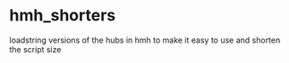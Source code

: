 # hmh_shorters
loadstring versions of the hubs in hmh to make it easy to use and shorten the script size
